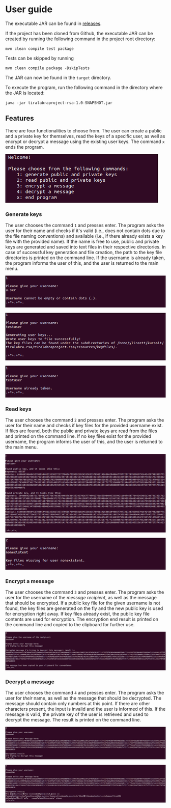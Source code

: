 # User guide
The executable JAR can be found in [releases](https://github.com/ylireetta/tiralabra-rsa/releases).

If the project has been cloned from Github, the executable JAR can be created by running the following command in the project root directory:
```
mvn clean compile test package
```
Tests can be skipped by running
```
mvn clean compile package -DskipTests
```
The JAR can now be found in the `target` directory.

To execute the program, run the following command in the directory where the JAR is located:
```
java -jar tiralabraproject-rsa-1.0-SNAPSHOT.jar
```

## Features
There are four functionalities to choose from. The user can create a public and a private key for themselves, read the keys of a specific user, as well as encrypt or decrypt a message using the existing user keys. The command `x` ends the program.

![alt text](pics/program_menu.png "Main menu")

### Generate keys
The user chooses the command `1` and presses enter. The program asks the user for their name and checks if it's valid (i.e., does not contain dots due to the file naming conventions) and available (i.e., if there already exists a key file with the provided name). If the name is free to use, public and private keys are generated and saved into text files in their respective directories. In case of successful key generation and file creation, the path to the key file directories is printed on the command line. If the username is already taken, the program informs the user of this, and the user is returned to the main menu.

![alt text](pics/invalid_username.png "Invalid username")

![alt text](pics/successful_generation.png "Keys generated successfully")

![alt text](pics/username_taken.png "Username taken")

### Read keys
The user chooses the command `2` and presses enter. The program asks the user for their name and checks if key files for the provided username exist. If files are found, both the public and private keys are read from the files and printed on the command line. If no key files exist for the provided username, the program informs the user of this, and the user is returned to the main menu.

![alt text](pics/print_keys.png "Print")

![alt text](pics/keyfiles_missing.png "Key files missing")


### Encrypt a message
The user chooses the command `3` and presses enter. The program asks the user for the username of the *message recipient*, as well as the message that should be encrypted. If a public key file for the given username is not found, the key files are generated on the fly and the new public key is used for encryption right away. If key files already exist, the public key file contents are used for encryption. The encryption end result is printed on the command line and copied to the clipboard for further use.

![alt text](pics/encrypting.png "Encryption result")


### Decrypt a message
The user chooses the command `4` and presses enter. The program asks the user for *their* name, as well as the message that should be decrypted. The message should contain only numbers at this point. If there are other characters present, the input is invalid and the user is informed of this. If the message is valid, the private key of the user is retrieved and used to decrypt the message. The result is printed on the command line.

![alt text](pics/decrypting.png "Decryption result")

![alt text](pics/decrypting_wrong.png "Decryption result using the wrong key")
